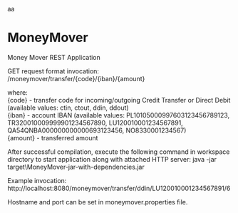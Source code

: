 aa
# MoneyMover
Money Mover REST Application

GET request format invocation:
/moneymover/transfer/{code}/{iban}/{amount}

where:  
{code} - transfer code for incoming/outgoing Credit Transfer or Direct Debit (available values: ctin, ctout, ddin, ddout)  
{iban} - account IBAN (available values: PL10105000997603123456789123, TR320010009999901234567890, LU120010001234567891, QA54QNBA000000000000693123456, NO8330001234567)  
{amount} - transferred amount

After successful compilation, execute the following command in workspace directory to start application along with attached HTTP server:
java -jar target\MoneyMover-jar-with-dependencies.jar

Example invocation:
http://localhost:8080/moneymover/transfer/ddin/LU120010001234567891/6

Hostname and port can be set in moneymover.properties file.


